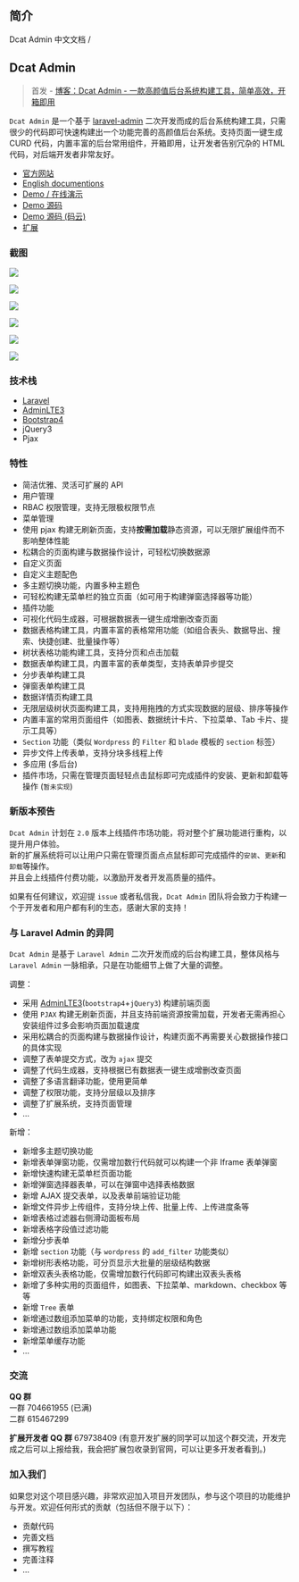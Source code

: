 ## 简介

Dcat Admin 中文文档 /  

## Dcat Admin

> 首发 - [博客：Dcat Admin - 一款高颜值后台系统构建工具，简单高效，开箱即用](https://learnku.com/articles/42582)

`Dcat Admin` 是一个基于 [laravel-admin](https://www.laravel-admin.org/) 二次开发而成的后台系统构建工具，只需很少的代码即可快速构建出一个功能完善的高颜值后台系统。支持页面一键生成 CURD 代码，内置丰富的后台常用组件，开箱即用，让开发者告别冗杂的 HTML 代码，对后端开发者非常友好。

+   [官方网站](http://www.dcatadmin.com/)
+   [English documentions](http://www.dcatadmin.com/docs/en-2.x/quick-start.html)
+   [Demo / 在线演示](http://103.39.211.179:8080/admin)
+   [Demo 源码](https://github.com/jqhph/dcat-admin-demo)
+   [Demo 源码 (码云)](https://gitee.com/jqhph/dcat-admin-demo)
+   [扩展](#)

### 截图

![](https://cdn.learnku.com/uploads/images/202008/23/38389/Oam6CYOobf.jpeg!large)

![](https://cdn.learnku.com/uploads/images/202008/23/38389/bBd7mGA1Pj.jpg!large)

![](https://cdn.learnku.com/uploads/images/202008/23/38389/gC6pzUWN73.jpg!large)

![](https://cdn.learnku.com/uploads/images/202007/24/38389/35KJXfVXib.png!large)

![](https://cdn.learnku.com/uploads/images/202008/23/38389/Lu7LZDSX0M.jpg!large)

![](https://cdn.learnku.com/uploads/images/202007/12/38389/fjSNhbtg6f.png!large)

### 技术栈

+   [Laravel](https://laravel.com/)
+   [AdminLTE3](https://github.com/ColorlibHQ/AdminLTE)
+   [Bootstrap4](https://getbootstrap.net/)
+   jQuery3
+   Pjax

### 特性

+   简洁优雅、灵活可扩展的 API
+   用户管理
+   RBAC 权限管理，支持无限极权限节点
+   菜单管理
+   使用 pjax 构建无刷新页面，支持**按需加载**静态资源，可以无限扩展组件而不影响整体性能
+   松耦合的页面构建与数据操作设计，可轻松切换数据源
+   自定义页面
+   自定义主题配色
+   多主题切换功能，内置多种主题色
+   可轻松构建无菜单栏的独立页面（如可用于构建弹窗选择器等功能）
+   插件功能
+   可视化代码生成器，可根据数据表一键生成增删改查页面
+   数据表格构建工具，内置丰富的表格常用功能（如组合表头、数据导出、搜索、快捷创建、批量操作等）
+   树状表格功能构建工具，支持分页和点击加载
+   数据表单构建工具，内置丰富的表单类型，支持表单异步提交
+   分步表单构建工具
+   弹窗表单构建工具
+   数据详情页构建工具
+   无限层级树状页面构建工具，支持用拖拽的方式实现数据的层级、排序等操作
+   内置丰富的常用页面组件（如图表、数据统计卡片、下拉菜单、Tab 卡片、提示工具等）
+   `Section` 功能（类似 `Wordpress` 的 `Filter` 和 `blade` 模板的 `section` 标签）
+   异步文件上传表单，支持分块多线程上传
+   多应用 (多后台)
+   插件市场，只需在管理页面轻轻点击鼠标即可完成插件的安装、更新和卸载等操作 (`暂未实现`)

### 新版本预告

`Dcat Admin` 计划在 `2.0` 版本上线插件市场功能，将对整个扩展功能进行重构，以提升用户体验。  
新的扩展系统将可以让用户只需在管理页面点点鼠标即可完成插件的`安装`、`更新`和`卸载`等操作。  
并且会上线插件付费功能，以激励开发者开发高质量的插件。

如果有任何建议，欢迎提 `issue` 或者私信我，`Dcat Admin` 团队将会致力于构建一个于开发者和用户都有利的生态，感谢大家的支持！

### 与 Laravel Admin 的异同

`Dcat Admin` 是基于 `Laravel Admin` 二次开发而成的后台构建工具，整体风格与 `Laravel Admin` 一脉相承，只是在功能细节上做了大量的调整。

调整：

+   采用 [AdminLTE3](https://github.com/ColorlibHQ/AdminLTE)(`bootstrap4`+`jQuery3`) 构建前端页面
+   使用 `PJAX` 构建无刷新页面，并且支持前端资源按需加载，开发者无需再担心安装组件过多会影响页面加载速度
+   采用松耦合的页面构建与数据操作设计，构建页面不再需要关心数据操作接口的具体实现
+   调整了表单提交方式，改为 `ajax` 提交
+   调整了代码生成器，支持根据已有数据表一键生成增删改查页面
+   调整了多语言翻译功能，使用更简单
+   调整了权限功能，支持分层级以及排序
+   调整了扩展系统，支持页面管理
+   …

新增：

+   新增多主题切换功能
+   新增表单弹窗功能，仅需增加数行代码就可以构建一个非 Iframe 表单弹窗
+   新增快速构建无菜单栏页面功能
+   新增弹窗选择器表单，可以在弹窗中选择表格数据
+   新增 AJAX 提交表单，以及表单前端验证功能
+   新增文件异步上传组件，支持分块上传、批量上传、上传进度条等
+   新增表格过滤器右侧滑动面板布局
+   新增表格字段值过滤功能
+   新增分步表单
+   新增 `section` 功能（与 `wordpress` 的 `add_filter` 功能类似）
+   新增树形表格功能，可分页显示大批量的层级结构数据
+   新增双表头表格功能，仅需增加数行代码即可构建出双表头表格
+   新增了多种实用的页面组件，如图表、下拉菜单、markdown、checkbox 等等
+   新增 `Tree` 表单
+   新增通过数组添加菜单的功能，支持绑定权限和角色
+   新增通过数组添加菜单功能
+   新增菜单缓存功能
+   …

### 交流

**QQ 群**  
一群 704661955 (已满)  
二群 615467299

**扩展开发者 QQ 群** 679738409 (有意开发扩展的同学可以加这个群交流，开发完成之后可以上报给我，我会把扩展包收录到官网，可以让更多开发者看到。)

### 加入我们

如果您对这个项目感兴趣，非常欢迎加入项目开发团队，参与这个项目的功能维护与开发。欢迎任何形式的贡献（包括但不限于以下）：

+   贡献代码
+   完善文档
+   撰写教程
+   完善注释
+   …